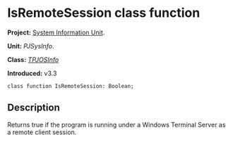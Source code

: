 <a href='Hidden comment: 
$Rev$
$Date$
'></a>

# IsRemoteSession class function #

**Project:** [System Information Unit](SystemInformationUnit.md).

**Unit:** _PJSysInfo_.

**Class:** _[TPJOSInfo](TPJOSInfo.md)_

**Introduced:** v3.3

```
class function IsRemoteSession: Boolean;
```

## Description ##

Returns true if the program is running under a Windows Terminal Server as a remote client session.